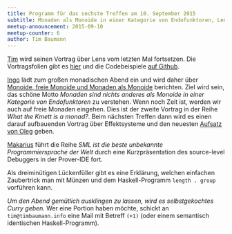 ```yaml
---
title: Programm für das sechste Treffen am 10. September 2015
subtitle: Monaden als Monoide in einer Kategorie von Endofunktoren, Lenses (2) und selbstgekochtes Curry
meetup-announcement: 2015-09-10
meetup-counter: 6
author: Tim Baumann
---
```


[Tim](https://github.com/timjb) wird seinen Vortrag über Lens vom letzten Mal
fortsetzen.
Die Vortragsfolien gibt es [hier](/files/lens.pdf) und die Codebeispiele [auf Github](https://github.com/timjb/presentations/tree/gh-pages/lens).

<script async class="speakerdeck-embed" data-id="4e2df73019d74b28beec25cb2b08e348" data-ratio="1.33333333333333" src="//speakerdeck.com/assets/embed.js"></script>

[Ingo](https://github.com/iblech) lädt zum großen monadischen Abend ein und
wird daher über [Monoide, freie Monoide und Monaden als
Monoide](/files/freie-monaden.pdf) berichten. Ziel
wird sein, das schöne Motto *Monaden sind nichts anderes als Monoide in einer
Kategorie von Endofunktoren* zu verstehen. Wenn noch Zeit ist, werden wir auch
auf freie Monaden eingehen. Dies ist der zweite Vortrag in der Reihe *What the
Kmett is a monad?*. Beim nächsten Treffen dann wird es einen darauf
aufbauenden Vortrag über Effektsysteme und den neuesten [Aufsatz von
Oleg](http://okmij.org/ftp/Haskell/extensible/more.pdf) geben.

[Makarius](http://sketis.net/) führt die Reihe *SML ist die beste unbekannte
Programmiersprache der Welt* durch eine Kurzpräsentation des source-level
Debuggers in der Prover-IDE fort.

Als dreiminütigen Lückenfüller gibt es eine Erklärung, welchen einfachen
Zaubertrick man mit Münzen und dem Haskell-Programm `length . group` vorführen
kann.

*Um den Abend gemütlich ausklingen zu lassen, wird es selbstgekochtes Curry
geben.* Wer eine Portion haben möchte, schickt an `tim@timbaumann.info` eine
Mail mit Betreff `(+1)` (oder einem semantisch identischen Haskell-Programm).
